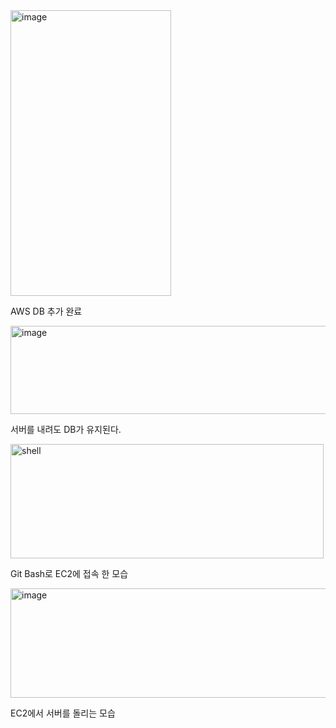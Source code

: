 <img width="257" height="457" alt="image" src="https://github.com/user-attachments/assets/596bd861-5442-4251-bec5-f0a8fdd906f4" />


AWS DB 추가 완료


<img width="1111" height="141" alt="image" src="https://github.com/user-attachments/assets/934b994d-a7af-41eb-9f21-574932a5f3fb" />


서버를 내려도 DB가 유지된다.


<img width="501" height="183" alt="shell" src="https://github.com/user-attachments/assets/e3965d83-93e7-4f40-b350-a5a449423a44" />


Git Bash로 EC2에 접속 한 모습


<img width="700" height="175" alt="image" src="https://github.com/user-attachments/assets/9f15f72e-dcd4-4ede-a139-d05e330004e5" />


EC2에서 서버를 돌리는 모습
